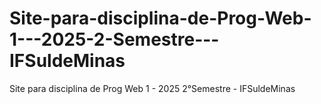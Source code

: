 # Site-para-disciplina-de-Prog-Web-1---2025-2-Semestre---IFSuldeMinas
Site para disciplina de Prog Web 1 - 2025 2°Semestre - IFSuldeMinas
